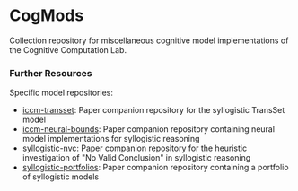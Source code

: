 CogMods
=======

Collection repository for miscellaneous cognitive model implementations of the Cognitive Computation Lab.

### Further Resources

Specific model repositories:

- [iccm-transset](https://github.com/Shadownox/iccm-transset): Paper companion repository for the syllogistic TransSet model
- [iccm-neural-bounds](https://github.com/nriesterer/iccm-neural-bound): Paper companion repository containing neural model implementations for syllogistic reasoning
- [syllogistic-nvc](https://github.com/nriesterer/syllogistic-nvc): Paper companion repository for the heuristic investigation of "No Valid Conclusion" in syllogistic reasoning
- [syllogistic-portfolios](https://github.com/nriesterer/syllogistic-portfolios): Paper companion repository containing a portfolio of syllogistic models
